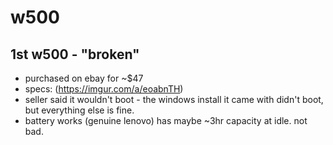 # w500
## 1st w500 - "broken"
* purchased on ebay for ~$47
* specs: (https://imgur.com/a/eoabnTH)
* seller said it wouldn't boot - the windows install it came with didn't boot, but everything else is fine.
* battery works (genuine lenovo) has maybe ~3hr capacity at idle. not bad.
